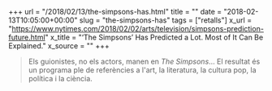 +++
url = "/2018/02/13/the-simpsons-has.html"
title = ""
date = "2018-02-13T10:05:00+00:00"
slug = "the-simpsons-has"
tags = ["retalls"]
x_url = "https://www.nytimes.com/2018/02/02/arts/television/simpsons-prediction-future.html"
x_title = "‘The Simpsons’ Has Predicted a Lot. Most of It Can Be Explained."
x_source = ""
+++


> Els guionistes, no els actors, manen en *The Simpsons*… El resultat és un programa ple de referències a l'art, la literatura, la cultura pop, la política i la ciència.

